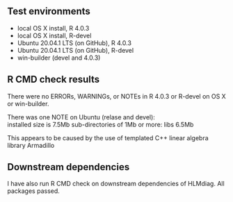 ## Test environments
* local OS X install, R 4.0.3
* local OS X install, R-devel
* Ubuntu 20.04.1 LTS (on GitHub), R 4.0.3
* Ubuntu 20.04.1 LTS (on GitHub), R-devel
* win-builder (devel and 4.0.3)

## R CMD check results
There were no ERRORs, WARNINGs, or NOTEs in R 4.0.3 or R-devel on 
  OS X or win-builder.

There was one NOTE on Ubuntu (relase and devel):   
   installed size is  7.5Mb
     sub-directories of 1Mb or more:
       libs   6.5Mb

   This appears to be caused by the use of templated C++ linear 
   algebra library Armadillo

## Downstream dependencies

I have also run R CMD check on downstream dependencies of HLMdiag.
All packages passed.
